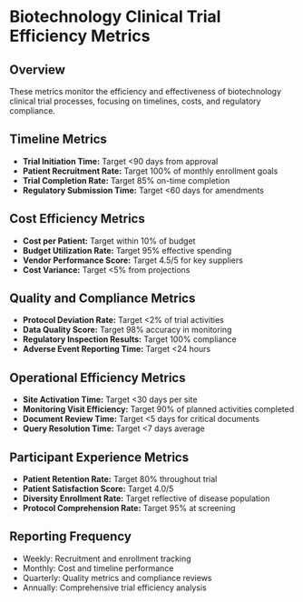 # Biotechnology Clinical Trial Efficiency Metrics

## Overview

These metrics monitor the efficiency and effectiveness of biotechnology clinical trial processes, focusing on timelines, costs, and regulatory compliance.

## Timeline Metrics

- **Trial Initiation Time:** Target <90 days from approval
- **Patient Recruitment Rate:** Target 100% of monthly enrollment goals
- **Trial Completion Rate:** Target 85% on-time completion
- **Regulatory Submission Time:** Target <60 days for amendments

## Cost Efficiency Metrics

- **Cost per Patient:** Target within 10% of budget
- **Budget Utilization Rate:** Target 95% effective spending
- **Vendor Performance Score:** Target 4.5/5 for key suppliers
- **Cost Variance:** Target <5% from projections

## Quality and Compliance Metrics

- **Protocol Deviation Rate:** Target <2% of trial activities
- **Data Quality Score:** Target 98% accuracy in monitoring
- **Regulatory Inspection Results:** Target 100% compliance
- **Adverse Event Reporting Time:** Target <24 hours

## Operational Efficiency Metrics

- **Site Activation Time:** Target <30 days per site
- **Monitoring Visit Efficiency:** Target 90% of planned activities completed
- **Document Review Time:** Target <5 days for critical documents
- **Query Resolution Time:** Target <7 days average

## Participant Experience Metrics

- **Patient Retention Rate:** Target 80% throughout trial
- **Patient Satisfaction Score:** Target 4.0/5
- **Diversity Enrollment Rate:** Target reflective of disease population
- **Protocol Comprehension Rate:** Target 95% at screening

## Reporting Frequency

- Weekly: Recruitment and enrollment tracking
- Monthly: Cost and timeline performance
- Quarterly: Quality metrics and compliance reviews
- Annually: Comprehensive trial efficiency analysis
